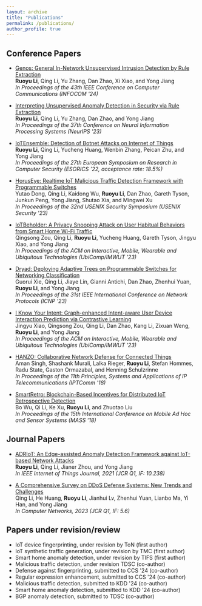 ```yaml
---
layout: archive
title: "Publications"
permalink: /publications/
author_profile: true
---
```


## Conference Papers

* [Genos: General In-Network Unsupervised Intrusion Detection by Rule Extraction](https://arxiv.org/abs/2403.19248)<br>
**Ruoyu Li**, Qing Li, Yu Zhang, Dan Zhao, Xi Xiao, and Yong Jiang<br>
*In Proceedings of the 43th IEEE Conference on Computer Communications (INFOCOM '24)*

* [Interpreting Unsupervised Anomaly Detection in Security via Rule Extraction](https://openreview.net/forum?id=zfCNwRQ569)<br>
**Ruoyu Li**, Qing Li, Yu Zhang, Dan Zhao, and Yong Jiang<br>
*In Proceedings of the 37th Conference on Neural Information Processing Systems (NeurIPS '23)*

* [IoTEnsemble: Detection of Botnet Attacks on Internet of Things](https://link.springer.com/chapter/10.1007/978-3-031-17146-8_28)<br>
**Ruoyu Li**, Qing Li, Yucheng Huang, Wenbin Zhang, Peican Zhu, and Yong Jiang<br>
*In Proceedings of the 27th European Symposium on Research in Computer Security (ESORICS '22, acceptance rate: 18.5%)*

* [HorusEye: Realtime IoT Malicious Traffic Detection Framework with Programmable Switches](https://www.usenix.org/conference/usenixsecurity23/presentation/dong-yutao)<br>
Yutao Dong, Qing Li, Kaidong Wu, **Ruoyu Li**, Dan Zhao, Gareth Tyson, Junkun Peng, Yong Jiang, Shutao Xia, and Mingwei Xu<br>
*In Proceedings of the 32nd USENIX Security Symposium (USENIX Security '23)*

* [IoTBeholder: A Privacy Snooping Attack on User Habitual Behaviors from Smart Home Wi-Fi Traffic](https://dl.acm.org/doi/abs/10.1145/3580890)<br>
Qingsong Zou, Qing Li, **Ruoyu Li**, Yucheng Huang, Gareth Tyson, Jingyu Xiao, and Yong Jiang<br>
*In Proceedings of the ACM on Interactive, Mobile, Wearable and Ubiquitous Technologies (UbiComp/IMWUT '23)*

* [Dryad: Deploying Adaptive Trees on Programmable Switches for Networking Classification](https://www.computer.org/csdl/proceedings-article/icnp/2023/10355629/1T3dD5bP9BK)<br>
Guorui Xie, Qing Li, Jiaye Lin, Gianni Antichi, Dan Zhao, Zhenhui Yuan, **Ruoyu Li**, and Yong Jiang<br>
*In Proceedings of the 31st IEEE International Conference on Network Protocols (ICNP '23)*

* [I Know Your Intent: Graph-enhanced Intent-aware User Device Interaction Prediction via Contrastive Learning](https://dl.acm.org/doi/10.1145/3610906)<br>
Jingyu Xiao, Qingsong Zou, Qing Li, Dan Zhao, Kang Li, Zixuan Weng, **Ruoyu Li**, and Yong Jiang<br>
*In Proceedings of the ACM on Interactive, Mobile, Wearable and Ubiquitous Technologies (UbiComp/IMWUT '23)*

* [HANZO: Collaborative Network Defense for Connected Things](https://ieeexplore.ieee.org/document/8567639)<br>
Aman Singh, Shashank Murali, Lalka Rieger, **Ruoyu Li**, Stefan Hommes, Radu State, Gaston Ormazabal, and Henning Schulzrinne<br>
*In Proceedings of the 11th Principles, Systems and Applications of IP Telecommunications (IPTComm '18)*

* [SmartRetro: Blockchain-Based Incentives for Distributed IoT Retrospective Detection](https://ieeexplore.ieee.org/document/8567575)<br>
Bo Wu, Qi Li, Ke Xu, **Ruoyu Li**, and Zhuotao Liu<br>
*In Proceedings of the 15th International Conference on Mobile Ad Hoc and Sensor Systems (MASS '18)*

## Journal Papers

* [ADRIoT: An Edge-assisted Anomaly Detection Framework against IoT-based Network Attacks](https://ieeexplore.ieee.org/document/9585043/)<br>
**Ruoyu Li**, Qing Li, Jianer Zhou, and Yong Jiang<br>
*In IEEE Internet of Things Journal, 2021 (JCR Q1, IF: 10.238)*

* [A Comprehensive Survey on DDoS Defense Systems: New Trends and Challenges](https://www.sciencedirect.com/science/article/pii/S1389128623003407)<br>
Qing Li, He Huang, **Ruoyu Li**, Jianhui Lv, Zhenhui Yuan, Lianbo Ma, Yi Han, and Yong Jiang<br>
*In Computer Networks, 2023 (JCR Q1, IF: 5.6)*

## Papers under revision/review

* IoT device fingerprinting, under revision by ToN (first author)
* IoT synthetic traffic generation, under revision by TMC (first author)
* Smart home anomaly detection, under revision by TIFS (first author)
* Malicious traffic detection, under revision TDSC (co-author)
* Defense against fingerprinting, submitted to CCS '24 (co-author)
* Regular expression enhancement, submitted to CCS '24 (co-author)
* Malicious traffic detection, submitted to KDD '24 (co-author)
* Smart home anomaly detection, submitted to KDD '24 (co-author)
* BGP anomaly detection, submitted to TDSC (co-author)
